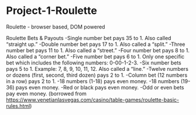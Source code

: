 # Project-1-Roulette
Roulette - browser based, DOM powered

Roulette Bets & Payouts
-Single number bet pays 35 to 1. Also called “straight up.”
-Double number bet pays 17 to 1. Also called a “split.” 
-Three number bet pays 11 to 1. Also called a “street.”
-Four number bet pays 8 to 1. Also called a “corner bet.”
-Five number bet pays 6 to 1. Only one specific bet which includes the following numbers: 0-00-1-2-3.
-Six number bets pays 5 to 1. Example: 7, 8, 9, 10, 11, 12. Also called a “line.”
-Twelve numbers or dozens (first, second, third dozen) pays 2 to 1.
-Column bet (12 numbers in a row) pays 2 to 1. 
-18 numbers (1-18) pays even money. 
-18 numbers (19-36) pays even money. 
-Red or black pays even money. 
-Odd or even bets pay even money.
(borrowed from https://www.venetianlasvegas.com/casino/table-games/roulette-basic-rules.html)


